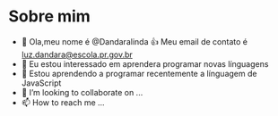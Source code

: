 # Sobre mim
- 👋 Ola,meu nome é @Dandaralinda
:+1: Meu email de contato é luz.dandara@escola.pr.gov.br
- 👀 Eu estou interessado em aprendera programar novas línguagens 
- 🌱 Estou aprendendo a programar recentemente a línguagem de JavaScript
- 💞️ I’m looking to collaborate on ...
- 📫 How to reach me ...

<!---
Dandaralinda/Dandaralinda is a ✨ special ✨ repository because its `README.md` (this file) appears on your GitHub profile.
You can click the Preview link to take a look at your changes.
--->
